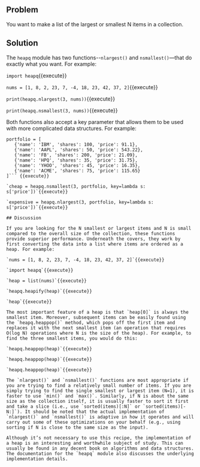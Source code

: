## Problem

You want to make a list of the largest or smallest N items in a collection.

## Solution

The `heapq` module has two functions--`nlargest()` and `nsmallest()`—that do exactly what you want. For example:

`import heapq`{{execute}}

`nums = [1, 8, 2, 23, 7, -4, 18, 23, 42, 37, 2]`{{execute}}

`print(heapq.nlargest(3, nums))`{{execute}}

`print(heapq.nsmallest(3, nums))`{{execute}}

Both functions also accept a key parameter that allows them to be used with more complicated data structures. For example:

```
portfolio = [
   {'name': 'IBM', 'shares': 100, 'price': 91.1},
   {'name': 'AAPL', 'shares': 50, 'price': 543.22},
   {'name': 'FB', 'shares': 200, 'price': 21.09},
   {'name': 'HPQ', 'shares': 35, 'price': 31.75},
   {'name': 'YHOO', 'shares': 45, 'price': 16.35},
   {'name': 'ACME', 'shares': 75, 'price': 115.65}
]``` {{execute}}

`cheap = heapq.nsmallest(3, portfolio, key=lambda s: s['price'])`{{execute}}

`expensive = heapq.nlargest(3, portfolio, key=lambda s: s['price'])`{{execute}}

## Discussion

If you are looking for the N smallest or largest items and N is small compared to the overall size of the collection, these functions provide superior performance. Underneath the covers, they work by first converting the data into a list where items are ordered as a heap. For example:

`nums = [1, 8, 2, 23, 7, -4, 18, 23, 42, 37, 2]`{{execute}}

`import heapq`{{execute}}

`heap = list(nums)`{{execute}}

`heapq.heapify(heap)`{{execute}}

`heap`{{execute}}

The most important feature of a heap is that `heap[0]` is always the smallest item. Moreover, subsequent items can be easily found using the `heapq.heappop()` method, which pops off the first item and replaces it with the next smallest item (an operation that requires O(log N) operations where N is the size of the heap). For example, to find the three smallest items, you would do this:

`heapq.heappop(heap)`{{execute}}

`heapq.heappop(heap)`{{execute}}

`heapq.heappop(heap)`{{execute}}

The `nlargest()` and `nsmallest()` functions are most appropriate if you are trying to find a relatively small number of items. If you are simply trying to find the single smallest or largest item (N=1), it is faster to use `min()` and `max()`. Similarly, if N is about the same size as the collection itself, it is usually faster to sort it first and take a slice (i.e., use `sorted(items)[:N]` or `sorted(items)[-N:]`). It should be noted that the actual implementation of `nlargest()` and `nsmallest()` is adaptive in how it operates and will carry out some of these optimizations on your behalf (e.g., using sorting if N is close to the same size as the input).

Although it’s not necessary to use this recipe, the implementation of a heap is an interesting and worthwhile subject of study. This can usually be found in any decent book on algorithms and data structures. The documentation for the `heapq` module also discusses the underlying implementation details.